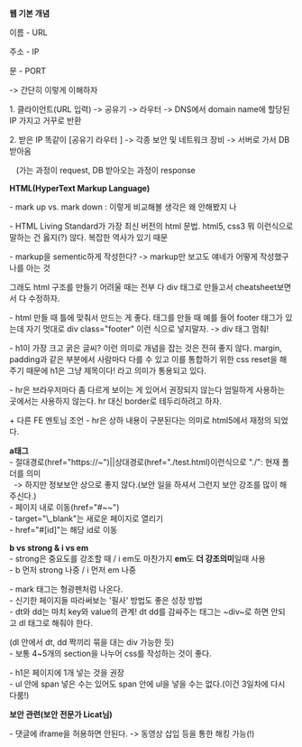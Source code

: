 **웹 기본 개념**

이름 - URL

주소 - IP

문 - PORT

\-> 간단히 이렇게 이해하자

1\. 클라이언트(URL 입력) -> 공유기 -> 라우터 -> DNS에서 domain name에 할당된 IP 가지고 거꾸로 반환

2\. 받은 IP 똑같이 \[공유기 라우터 \] -> 각종 보안 및 네트워크 장비 -> 서버로 가서 DB 받아옴

   (가는 과정이 request, DB 받아오는 과정이 response

**HTML(HyperText Markup Language)**

\- mark up vs. mark down : 이렇게 비교해볼 생각은 왜 안해봤지 나

\- HTML Living Standard가 가장 최신 버전의 html 문법. html5, css3 뭐 이런식으로 말하는 건 옳지(?) 않다. 복잡한 역사가 있기 때문

\- markup을 sementic하게 작성한다? -> markup만 보고도 얘네가 어떻게 작성했구나를 아는 것

그래도 html 구조를 만들기 어려울 때는 전부 다 div 태그로 만들고서 cheatsheet보면서 다 수정하자.

\- html 만들 때 틀에 맞춰서 만드는 게 좋다. 태그를 만들 때 예를 들어 footer 태그가 있는데 자기 멋대로 div class="footer" 이런 식으로 넣지말자. -> div 태그 멈춰!

\- h1이 가장 크고 굵은 글씨? 이런 의미로 개념을 잡는 것은 전혀 좋지 않다. margin, padding과 같은 부분에서 사람마다 다를 수 있고 이를 통합하기 위한 css reset을 해주기 때문에 h1은 그냥 제목이다! 라고 의미가 통용되고 있다.

\- hr은 브라우저마다 좀 다르게 보이는 게 있어서 권장되지 않는다 엄밀하게 사용하는 곳에서는 사용하지 않는다. hr 대신 border로 테두리하려고 하자.

\+ 다른 FE 멘토님 조언 - hr은 상하 내용이 구분된다는 의미로 html5에서 재정의 되었다.  
  
**a태그**  
\- 절대경로(href="https://~")||상대경로(href="./test.html)이런식으로 "./": 현재 폴더를 의미  
  -> 하지만 정보보안 상으로 좋지 않다.(보안 일을 하셔서 그런지 보안 강조를 많이 해주신다.)  
\- 페이지 내로 이동(href="#~~")  
\- target="\\\_blank"는 새로운 페이지로 열리기  
\- href="#\[id\]"는 해당 id로 이동  
  
**b vs strong & i vs em**  
\- strong은 중요도를 강조할 때 / i em도 마찬가지 **em**도 **더 강조의미**일때 사용  
\- b 먼저 strong 나중 / i 먼저 em 나중

  
\- mark 태그는 형광펜처럼 나온다.  
\- 신기한 페이지들 따라써보는 '필사' 방법도 좋은 성장 방법  
\- dt와 dd는 마치 key와 value의 관계! dt dd를 감싸주는 태그는 ~div~로 하면 안되고 dl 태그로 해줘야 한다.

(dl 안에서 dt, dd 짝끼리 묶을 대는 div 가능한 듯)  
\- 보통 4~5개의 section을 나누어 css를 작성하는 것이 좋다. 

\- h1은 페이지에 1개 넣는 것을 권장  
\- ul 안에 span 넣은 수는 있어도 span 안에 ul을 넣을 수는 없다.(이건 3일차에 다시 다룸!)

**보안 관련(보안 전문가 Licat님)**

\- 댓글에 iframe을 허용하면 안된다. -> 동영상 삽입 등을 통한 해킹 가능(!)
